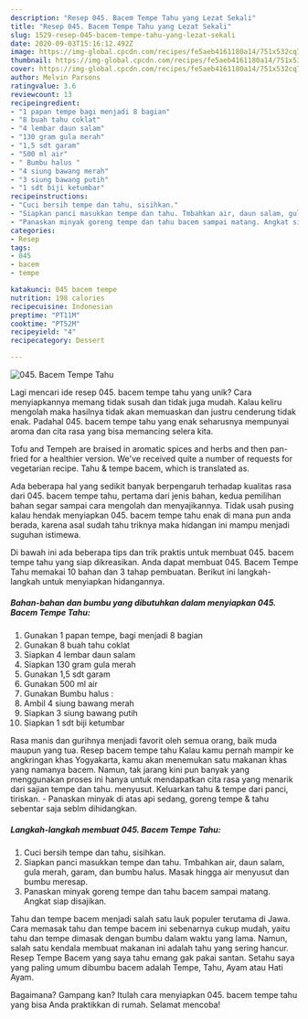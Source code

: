 ```yaml
---
description: "Resep 045. Bacem Tempe Tahu yang Lezat Sekali"
title: "Resep 045. Bacem Tempe Tahu yang Lezat Sekali"
slug: 1529-resep-045-bacem-tempe-tahu-yang-lezat-sekali
date: 2020-09-03T15:16:12.492Z
image: https://img-global.cpcdn.com/recipes/fe5aeb4161180a14/751x532cq70/045-bacem-tempe-tahu-foto-resep-utama.jpg
thumbnail: https://img-global.cpcdn.com/recipes/fe5aeb4161180a14/751x532cq70/045-bacem-tempe-tahu-foto-resep-utama.jpg
cover: https://img-global.cpcdn.com/recipes/fe5aeb4161180a14/751x532cq70/045-bacem-tempe-tahu-foto-resep-utama.jpg
author: Melvin Parsons
ratingvalue: 3.6
reviewcount: 13
recipeingredient:
- "1 papan tempe bagi menjadi 8 bagian"
- "8 buah tahu coklat"
- "4 lembar daun salam"
- "130 gram gula merah"
- "1,5 sdt garam"
- "500 ml air"
- " Bumbu halus "
- "4 siung bawang merah"
- "3 siung bawang putih"
- "1 sdt biji ketumbar"
recipeinstructions:
- "Cuci bersih tempe dan tahu, sisihkan."
- "Siapkan panci masukkan tempe dan tahu. Tmbahkan air, daun salam, gula merah, garam, dan bumbu halus. Masak hingga air menyusut dan bumbu meresap."
- "Panaskan minyak goreng tempe dan tahu bacem sampai matang. Angkat siap disajikan."
categories:
- Resep
tags:
- 045
- bacem
- tempe

katakunci: 045 bacem tempe 
nutrition: 198 calories
recipecuisine: Indonesian
preptime: "PT11M"
cooktime: "PT52M"
recipeyield: "4"
recipecategory: Dessert

---
```



![045. Bacem Tempe Tahu](https://img-global.cpcdn.com/recipes/fe5aeb4161180a14/751x532cq70/045-bacem-tempe-tahu-foto-resep-utama.jpg)

Lagi mencari ide resep 045. bacem tempe tahu yang unik? Cara menyiapkannya memang tidak susah dan tidak juga mudah. Kalau keliru mengolah maka hasilnya tidak akan memuaskan dan justru cenderung tidak enak. Padahal 045. bacem tempe tahu yang enak seharusnya mempunyai aroma dan cita rasa yang bisa memancing selera kita.

Tofu and Tempeh are braised in aromatic spices and herbs and then pan-fried for a healthier version. We&#39;ve received quite a number of requests for vegetarian recipe. Tahu &amp; tempe bacem, which is translated as.

Ada beberapa hal yang sedikit banyak berpengaruh terhadap kualitas rasa dari 045. bacem tempe tahu, pertama dari jenis bahan, kedua pemilihan bahan segar sampai cara mengolah dan menyajikannya. Tidak usah pusing kalau hendak menyiapkan 045. bacem tempe tahu enak di mana pun anda berada, karena asal sudah tahu triknya maka hidangan ini mampu menjadi suguhan istimewa.


Di bawah ini ada beberapa tips dan trik praktis untuk membuat 045. bacem tempe tahu yang siap dikreasikan. Anda dapat membuat 045. Bacem Tempe Tahu memakai 10 bahan dan 3 tahap pembuatan. Berikut ini langkah-langkah untuk menyiapkan hidangannya.

<!--inarticleads1-->

##### Bahan-bahan dan bumbu yang dibutuhkan dalam menyiapkan 045. Bacem Tempe Tahu:

1. Gunakan 1 papan tempe, bagi menjadi 8 bagian
1. Gunakan 8 buah tahu coklat
1. Siapkan 4 lembar daun salam
1. Siapkan 130 gram gula merah
1. Gunakan 1,5 sdt garam
1. Gunakan 500 ml air
1. Gunakan  Bumbu halus :
1. Ambil 4 siung bawang merah
1. Siapkan 3 siung bawang putih
1. Siapkan 1 sdt biji ketumbar


Rasa manis dan gurihnya menjadi favorit oleh semua orang, baik muda maupun yang tua. Resep bacem tempe tahu Kalau kamu pernah mampir ke angkringan khas Yogyakarta, kamu akan menemukan satu makanan khas yang namanya bacem. Namun, tak jarang kini pun banyak yang menggunakan proses ini hanya untuk mendapatkan cita rasa yang menarik dari sajian tempe dan tahu. menyusut. Keluarkan tahu &amp; tempe dari panci, tiriskan. - Panaskan minyak di atas api sedang, goreng tempe &amp; tahu sebentar saja seblm dihidangkan. 

<!--inarticleads2-->

##### Langkah-langkah membuat 045. Bacem Tempe Tahu:

1. Cuci bersih tempe dan tahu, sisihkan.
1. Siapkan panci masukkan tempe dan tahu. Tmbahkan air, daun salam, gula merah, garam, dan bumbu halus. Masak hingga air menyusut dan bumbu meresap.
1. Panaskan minyak goreng tempe dan tahu bacem sampai matang. Angkat siap disajikan.


Tahu dan tempe bacem menjadi salah satu lauk populer terutama di Jawa. Cara memasak tahu dan tempe bacem ini sebenarnya cukup mudah, yaitu tahu dan tempe dimasak dengan bumbu dalam waktu yang lama. Namun, salah satu kendala membuat makanan ini adalah tahu yang sering hancur. Resep Tempe Bacem yang saya tahu emang gak pakai santan. Setahu saya yang paling umum dibumbu bacem adalah Tempe, Tahu, Ayam atau Hati Ayam. 

Bagaimana? Gampang kan? Itulah cara menyiapkan 045. bacem tempe tahu yang bisa Anda praktikkan di rumah. Selamat mencoba!
